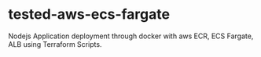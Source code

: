# tested-aws-ecs-fargate
Nodejs Application deployment through docker with aws ECR, ECS Fargate, ALB using Terraform Scripts.
